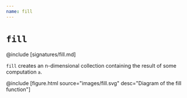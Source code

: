```yaml
---
name: fill
---
```


# `fill`

@include [signatures/fill.md]

`fill` creates an n-dimensional collection containing the result of some computation `a`.

@include [figure.html source="images/fill.svg" desc="Diagram of the fill function"]
